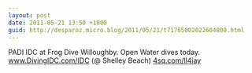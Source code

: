 ```yaml
---
layout: post
date: 2011-05-21 13:50 +1000
guid: http://desparoz.micro.blog/2011/05/21/t71785002022604800.html
---
```

PADI IDC at Frog Dive Willoughby. Open Water dives today. www.DivingIDC.com/IDC (@ Shelley Beach) [4sq.com/ll4iay](http://4sq.com/ll4iay)
